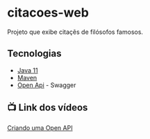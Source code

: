 # citacoes-web

  Projeto que exibe citaçẽs de filósofos famosos.
  
  
  ## Tecnologias

- [Java 11](https://youtu.be/_NCt_82M0MA)
- [Maven](https://youtu.be/edF1G8RYDTU)
- [Open Api](https://www.openapis.org/) - Swagger



## 📺 Link dos vídeos

 [Criando uma Open API]()
